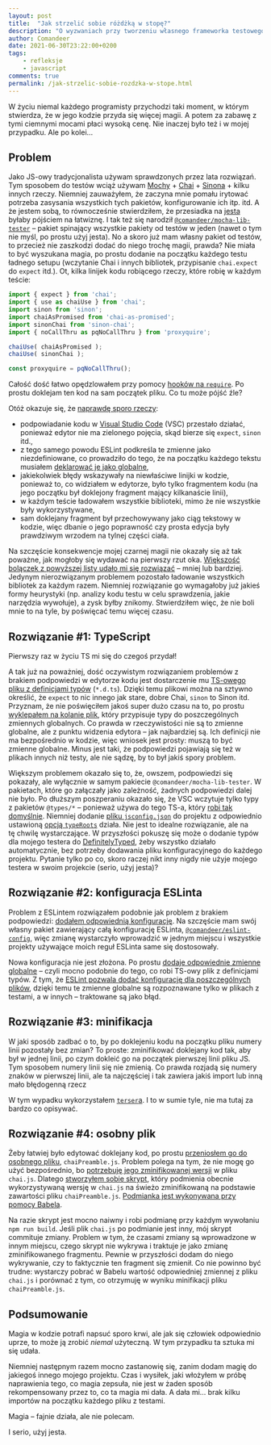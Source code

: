 ```yaml
---
layout: post
title:  "Jak strzelić sobie różdżką w stopę?"
description: "O wyzwaniach przy tworzeniu własnego frameworka testowego."
author: Comandeer
date: 2021-06-30T23:22:00+0200
tags:
    - refleksje
    - javascript
comments: true
permalink: /jak-strzelic-sobie-rozdzka-w-stope.html
---
```


W życiu niemal każdego programisty przychodzi taki moment, w którym stwierdza, że w jego kodzie przyda się więcej magii. A potem za zabawę z tymi ciemnymi mocami płaci wysoką cenę. Nie inaczej było też i w mojej przypadku. Ale po kolei…<!--more-->

## Problem

Jako JS-owy tradycjonalista używam sprawdzonych przez lata rozwiązań. Tym sposobem do testów wciąż używam [Mochy](https://mochajs.org/) + [Chai](https://www.chaijs.com/) + [Sinona](https://sinonjs.org/) + kilku innych rzeczy. Niemniej zauważyłem, że zaczyna mnie pomału irytować potrzeba zasysania wszystkich tych pakietów, konfigurowanie ich itp. itd. A że jestem sobą, to równocześnie stwierdziłem, że przesiadka na [jesta](https://jestjs.io/) byłaby pójściem na łatwiznę. I tak też się narodził [`@comandeer/mocha-lib-tester`](https://www.npmjs.com/package/@comandeer/mocha-lib-tester) – pakiet spinający wszystkie pakiety od testów w jeden (nawet o tym nie myśl, po prostu użyj jesta). No a skoro już mam własny pakiet od testów, to przecież nie zaszkodzi dodać do niego trochę magii, prawda? Nie miała to być wyszukana magia, po prostu dodanie na początku każdego testu ładnego setupu (wczytanie Chai i innych bibliotek, przypisanie `chai.expect`  do `expect` itd.). Ot, kilka linijek kodu robiącego rzeczy, które robię w każdym teście:

```javascript
import { expect } from 'chai';
import { use as chaiUse } from 'chai';
import sinon from 'sinon';
import chaiAsPromised from 'chai-as-promised';
import sinonChai from 'sinon-chai';
import { noCallThru as pqNoCallThru } from 'proxyquire';

chaiUse( chaiAsPromised );
chaiUse( sinonChai );

const proxyquire = pqNoCallThru();
```

Całość dość łatwo opędzlowałem przy pomocy [hooków na `require`](https://blog.comandeer.pl/html-w-node.html). Po prostu doklejam ten kod na sam początek pliku. Co tu może pójść źle?

Otóż okazuje się, że [naprawdę sporo rzeczy](https://github.com/Comandeer/mocha-lib-tester/issues/48):

* podpowiadanie kodu w [Visual Studio Code](https://code.visualstudio.com/) (VSC) przestało działać, ponieważ edytor nie ma zielonego pojęcia, skąd bierze się `expect`, `sinon` itd.,
* z tego samego powodu ESLint podkreśla te zmienne jako niezdefiniowane, co prowadziło do tego, że na początku każdego tekstu musiałem [deklarować je jako globalne](https://eslint.org/docs/user-guide/configuring/language-options#using-configuration-comments-1),
* jakiekolwiek błędy wskazywały na niewłaściwe linijki w kodzie, ponieważ to, co widziałem w edytorze, było tylko fragmentem kodu (na jego początku był doklejony fragment mający kilkanaście linii),
* w każdym teście ładowałem wszystkie biblioteki, mimo że nie wszystkie były wykorzystywane,
* sam doklejany fragment był przechowywany jako ciąg tekstowy w kodzie, więc dbanie o jego poprawność czy prosta edycja były prawdziwym wrzodem na tylnej części ciała.

Na szczęście konsekwencje mojej czarnej magii nie okazały się aż tak poważne, jak mogłoby się wydawać na pierwszy rzut oka. [Większość bolączek z powyższej listy udało mi się rozwiązać](https://github.com/Comandeer/mocha-lib-tester/issues/48#issuecomment-774347537) – mniej lub bardziej. Jedynym nierozwiązanym problemem pozostało ładowanie wszystkich bibliotek za każdym razem. Niemniej rozwiązanie go wymagałoby już jakieś formy heurystyki (np. analizy kodu testu w celu sprawdzenia, jakie narzędzia wywołuje), a zysk byłby znikomy. Stwierdziłem więc, że nie boli mnie to na tyle, by poświęcać temu więcej czasu.

## Rozwiązanie #1: TypeScript

Pierwszy raz w życiu TS mi się do czegoś przydał!

A tak już na poważniej, dość oczywistym rozwiązaniem problemów z brakiem podpowiedzi w edytorze kodu jest dostarczenie mu [TS-owego pliku z definicjami typów](https://www.typescriptlang.org/docs/handbook/declaration-files/introduction.html) (`*.d.ts`). Dzięki temu plikowi można na sztywno określić, że `expect` to nic innego jak stare, dobre Chai, `sinon` to Sinon itd. Przyznam, że nie poświęciłem jakoś super dużo czasu na to, po prostu [wyklepałem na kolanie plik](https://github.com/Comandeer/mocha-lib-tester/blob/30ad51c180bc00a1771d04a5797a2876dca23ee4/mlt.d.ts), który przypisuje typy do poszczególnych zmiennych globalnych. Co prawda w rzeczywistości nie są to zmienne globalne, ale z punktu widzenia edytora – jak najbardziej są. Ich definicji nie ma bezpośrednio w kodzie, więc wniosek jest prosty: muszą to być zmienne globalne. Minus jest taki, że podpowiedzi pojawiają się też w plikach innych niż testy, ale nie sądzę, by to był jakiś spory problem.

Większym problemem okazało się to, że, owszem, podpowiedzi się pokazały, ale wyłącznie w samym pakiecie `@comandeer/mocha-lib-tester`. W pakietach, które go załączały jako zależność, żadnych podpowiedzi dalej nie było. Po dłuższym poszperaniu okazało się, że VSC wczytuje tylko typy z pakietów `@types/*` – ponieważ używa do tego TS-a, który [robi tak domyślnie](https://www.typescriptlang.org/tsconfig/#typeRoots). Niemniej dodanie [pliku `jsconfig.json`](https://code.visualstudio.com/docs/languages/jsconfig) do projektu z odpowiednio ustawioną [opcją `typeRoots`](https://github.com/Comandeer/rollup-lib-bundler/blob/64e6000f6e99ecfcf6c6794343a1937f9cbe6ccc/jsconfig.json#L3-L6) działa. Nie jest to idealne rozwiązanie, ale na tę chwilę wystarczające. W przyszłości pokuszę się może o dodanie typów dla mojego testera do [DefinitelyTyped](https://github.com/DefinitelyTyped/DefinitelyTyped), żeby wszystko działało automatycznie, bez potrzeby dodawania pliku konfiguracyjnego do każdego projektu. Pytanie tylko po co, skoro raczej nikt inny nigdy nie użyje mojego testera w swoim projekcie (serio, użyj jesta)?

## Rozwiązanie #2: konfiguracja ESLinta

Problem z ESLintem rozwiązałem podobnie jak problem z brakiem podpowiedzi: [dodałem odpowiednią konfigurację](https://github.com/Comandeer/eslint-config/commit/9e9673c571b305f00ed6849822cd4dae2d2c951c). Na szczęście mam swój własny pakiet zawierający całą konfigurację ESLinta, [`@comandeer/eslint-config`](https://npmjs.com/package/@comandeer/eslint-config), więc zmianę wystarczyło wprowadzić w jednym miejscu i wszystkie projekty używające moich reguł ESLinta same się dostosowały.

Nowa konfiguracja nie jest złożona. Po prostu [dodaje odpowiednie zmienne globalne](https://eslint.org/docs/user-guide/configuring/language-options#using-configuration-files-1) – czyli mocno podobnie do tego, co robi TS-owy plik z definicjami typów. Z tym, że [ESLint pozwala dodać konfigurację dla poszczególnych plików](https://eslint.org/docs/user-guide/configuring/configuration-files#configuration-based-on-glob-patterns), dzięki temu te zmienne globalne są rozpoznawane tylko w plikach z testami, a w innych – traktowane są jako błąd.

## Rozwiązanie #3: minifikacja

W jaki sposób zadbać o to, by po doklejeniu kodu na początku pliku numery linii pozostały bez zmian? To proste: zminifikować doklejany kod tak, aby był w jednej linii, po czym dokleić go na początek pierwszej linii pliku JS. Tym sposobem numery linii się nie zmienią. Co prawda rozjadą się numery znaków w pierwszej linii, ale ta najczęściej i tak zawiera jakiś import lub inną mało błędogenną rzecz

W tym wypadku wykorzystałem [`terser`a](https://www.npmjs.com/package/terser). I to w sumie tyle, nie ma tutaj za bardzo co opisywać.

## Rozwiązanie #4: osobny plik

Żeby łatwiej było edytować doklejany kod, po prostu [przeniosłem go do osobnego pliku](https://github.com/Comandeer/mocha-lib-tester/blob/30ad51c180bc00a1771d04a5797a2876dca23ee4/src/hooks/chaiPreamble.js), `chaiPreamble.js`. Problem polega na tym, że nie mogę go użyć bezpośrednio, bo [potrzebuję jego zminifikowanej wersji](https://github.com/Comandeer/mocha-lib-tester/blob/30ad51c180bc00a1771d04a5797a2876dca23ee4/src/hooks/chai.js#L3) w pliku `chai.js`. Dlatego [stworzyłem sobie skrypt](https://github.com/Comandeer/mocha-lib-tester/blob/30ad51c180bc00a1771d04a5797a2876dca23ee4/dev/prepareChaiPreamble.js), który podmienia obecnie wykorzystywaną wersję w `chai.js` na świeżo zminifikowaną na podstawie zawartości pliku `chaiPreamble.js`. [Podmianka jest wykonywana przy pomocy Babela](https://blog.comandeer.pl/bujajac-sie-na-galezi-ast.html).

Na razie skrypt jest mocno naiwny i robi podmianę przy każdym wywołaniu `npm run build`. Jeśli plik `chai.js` po podmianie jest inny, mój skrypt commituje zmiany. Problem w tym, że czasami zmiany są wprowadzone w innym miejscu, czego skrypt nie wykrywa i traktuje je jako zmianę zminifikowanego fragmentu. Pewnie w przyszłości dodam do niego wykrywanie, czy to faktycznie ten fragment się zmienił. Co nie powinno być trudne: wystarczy pobrać w Babelu wartość odpowiedniej zmiennej z pliku `chai.js` i porównać z tym, co otrzymuję w wyniku minifikacji pliku `chaiPreamble.js`.

## Podsumowanie

Magia w kodzie potrafi napsuć sporo krwi, ale jak się człowiek odpowiednio uprze, to może ją zrobić _niemal_ użyteczną. W tym przypadku ta sztuka mi się udała.

Niemniej następnym razem mocno zastanowię się, zanim dodam magię do jakiegoś innego mojego projektu. Czas i wysiłek, jaki włożyłem w próbę naprawienia tego, co magia zepsuła, nie jest w żaden sposób rekompensowany przez to, co ta magia mi dała. A dała mi… brak kilku importów na początku każdego pliku z testami.

Magia – fajnie działa, ale nie polecam.

I serio, użyj jesta.

